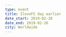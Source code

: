 ```yaml
---
type: event
title: IloveFS day earlier
date_start: 2019-02-20
date_end: 2019-02-26
city: Worldwide
---
```


